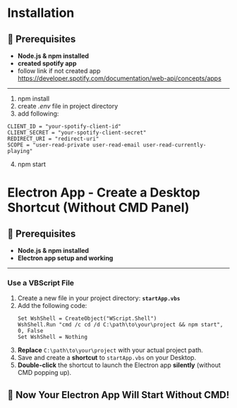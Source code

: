 # Installation
## 📌 Prerequisites
- **Node.js & npm installed**
- **created spotify app**
- follow link if not created app https://developer.spotify.com/documentation/web-api/concepts/apps
---
  
1. npm install
2. create *.env* file in project directory
3. add following:
  ```script
  CLIENT_ID = "your-spotify-client-id"
  CLIENT_SECRET = "your-spotify-client-secret"
  REDIRECT_URI = "redirect-uri"
  SCOPE = "user-read-private user-read-email user-read-currently-playing"
  ```
4. npm start


# Electron App - Create a Desktop Shortcut (Without CMD Panel)
## 📌 Prerequisites
- **Node.js & npm installed**
- **Electron app setup and working**

---
### Use a VBScript File
1. Create a new file in your project directory:
   **`startApp.vbs`**
2. Add the following code:
   ```vbscript
   Set WshShell = CreateObject("WScript.Shell")
   WshShell.Run "cmd /c cd /d C:\path\to\your\project && npm start", 0, False
   Set WshShell = Nothing
   ```
3. **Replace** `C:\path\to\your\project` with your actual project path.
4. Save and create a **shortcut** to `startApp.vbs` on your Desktop.
5. **Double-click** the shortcut to launch the Electron app **silently** (without CMD popping up).

## 🚀 Now Your Electron App Will Start Without CMD!

